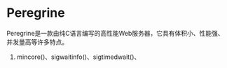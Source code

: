 # Peregrine
Peregrine是一款由纯C语言编写的高性能Web服务器，它具有体积小、性能强、并发量高等许多特点。
1. mincore()、sigwaitinfo()、sigtimedwait()、
